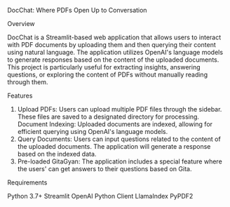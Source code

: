 DocChat: Where PDFs Open Up to Conversation

Overview  

DocChat is a Streamlit-based web application that allows users to interact with PDF documents by uploading them and then querying their content using natural language. The application utilizes OpenAI's language models to generate responses based on the content of the uploaded documents. This project is particularly useful for extracting insights, answering questions, or exploring the content of PDFs without manually reading through them. 

Features  

1. Upload PDFs: Users can upload multiple PDF files through the sidebar. These files are saved to a designated directory for processing.
Document Indexing: Uploaded documents are indexed, allowing for efficient querying using OpenAI's language models.
2. Query Documents: Users can input questions related to the content of the uploaded documents. The application will generate a response based on the indexed data.
3. Pre-loaded GitaGyan: The application includes a special feature where the users' can get answers to their questions based on Gita. 

Requirements 

Python 3.7+
Streamlit
OpenAI Python Client
LlamaIndex
PyPDF2 
